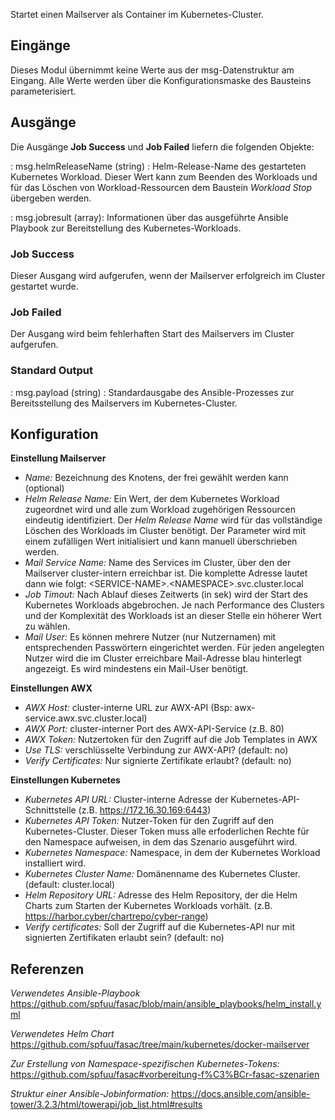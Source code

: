 Startet einen Mailserver als Container im Kubernetes-Cluster.

## **Eingänge**

Dieses Modul übernimmt keine Werte aus der msg-Datenstruktur am Eingang. Alle Werte werden über 
die Konfigurationsmaske des Bausteins parameterisiert.

## **Ausgänge**

Die Ausgänge **Job Success** und **Job Failed** liefern die folgenden Objekte:

: msg.helmReleaseName (string) : Helm-Release-Name des gestarteten Kubernetes Workload. Dieser Wert kann zum Beenden des Workloads und für das Löschen von Workload-Ressourcen dem Baustein *Workload Stop* übergeben werden.

: msg.jobresult (array): Informationen über das ausgeführte Ansible Playbook zur Bereitstellung des Kubernetes-Workloads.

### Job Success

Dieser Ausgang wird aufgerufen, wenn der Mailserver erfolgreich im Cluster gestartet wurde.

### Job Failed

Der Ausgang wird beim fehlerhaften Start des Mailservers im Cluster aufgerufen.

### Standard Output

: msg.payload (string) : Standardausgabe des Ansible-Prozesses zur Bereitsstellung des Mailservers im Kubernetes-Cluster.

## **Konfiguration**

**Einstellung Mailserver**

- *Name:* Bezeichnung des Knotens, der frei gewählt werden kann (optional)
- *Helm Release Name:* Ein Wert, der dem Kubernetes Workload zugeordnet wird und alle zum Workload 
zugehörigen Ressourcen eindeutig identifiziert. Der *Helm Release Name* wird für das vollständige 
Löschen des Workloads im Cluster benötigt. Der Parameter wird mit einem zufälligen Wert initialisiert 
und kann manuell überschrieben werden.
- *Mail Service Name:* Name des Services im Cluster, über den der Mailserver cluster-intern erreichbar 
ist. Die komplette Adresse lautet dann wie folgt: \<SERVICE-NAME\>.\<NAMESPACE\>.svc.cluster.local
- *Job Timout:* Nach Ablauf dieses Zeitwerts (in sek) wird der Start des Kubernetes Workloads 
abgebrochen. Je nach Performance des Clusters und der Komplexität des Workloads ist an dieser Stelle 
ein höherer Wert zu wählen.
- *Mail User:* Es können mehrere Nutzer (nur Nutzernamen) mit entsprechenden Passwörtern eingerichtet 
werden. Für jeden angelegten Nutzer wird die im Cluster erreichbare Mail-Adresse blau hinterlegt 
angezeigt. Es wird mindestens ein Mail-User benötigt.

**Einstellungen AWX** 

- *AWX Host:* cluster-interne URL zur AWX-API (Bsp: awx-service.awx.svc.cluster.local)
- *AWX Port:* cluster-interner Port des AWX-API-Service (z.B. 80)
- *AWX Token:* Nutzertoken für den Zugriff auf die Job Templates in AWX
- *Use TLS:* verschlüsselte Verbindung zur AWX-API? (default: no)
- *Verify Certificates:* Nur signierte Zertifikate erlaubt? (default: no)

**Einstellungen Kubernetes**

- *Kubernetes API URL:* Cluster-interne Adresse der Kubernetes-API-Schnittstelle  (z.B. https://172.16.30.169:6443)
- *Kubernetes API Token:* Nutzer-Token für den Zugriff auf den Kubernetes-Cluster. Dieser Token muss alle erfoderlichen Rechte für den Namespace aufweisen,
in dem das Szenario ausgeführt wird.
- *Kubernetes Namespace:* Namespace, in dem der Kubernetes Workload installiert wird.
- *Kubernetes Cluster Name:* Domänenname des Kubernetes Cluster. (default: cluster.local)
- *Helm Repository URL:* Adresse des Helm Repository, der die Helm Charts zum Starten der 
Kubernetes Workloads vorhält. (z.B. https://harbor.cyber/chartrepo/cyber-range)
- *Verify certificates:* Soll der Zugriff auf die Kubernetes-API nur mit signierten Zertifikaten 
erlaubt sein? (default: no)

## **Referenzen**

*Verwendetes Ansible-Playbook*
https://github.com/spfuu/fasac/blob/main/ansible_playbooks/helm_install.yml

*Verwendetes Helm Chart*
https://github.com/spfuu/fasac/tree/main/kubernetes/docker-mailserver

*Zur Erstellung von Namespace-spezifischen Kubernetes-Tokens:* 
https://github.com/spfuu/fasac#vorbereitung-f%C3%BCr-fasac-szenarien

*Struktur einer Ansible-Jobinformation:* 
https://docs.ansible.com/ansible-tower/3.2.3/html/towerapi/job_list.html#results